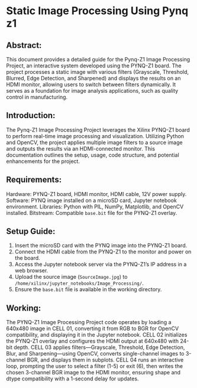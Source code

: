 # Static Image Processing Using Pynq z1

## Abstract:
This document provides a detailed guide for the Pynq-Z1 Image Processing Project, an interactive system developed using the PYNQ-Z1 board. The project processes a static image with various filters (Grayscale, Threshold, Blurred, Edge Detection, and Sharpened) and displays the results on an HDMI monitor, allowing users to switch between filters dynamically. It serves as a foundation for image analysis applications, such as quality control in manufacturing.
## Introduction:
The Pynq-Z1 Image Processing Project leverages the Xilinx PYNQ-Z1 board to perform real-time image processing and visualization. Utilizing Python and OpenCV, the project applies multiple image filters to a source image and outputs the results via an HDMI-connected monitor. This documentation outlines the setup, usage, code structure, and potential enhancements for the project.
## Requirements:
Hardware: PYNQ-Z1 board, HDMI monitor, HDMI cable, 12V power supply.
Software: PYNQ image  installed on a microSD card, Jupyter notebook environment.
Libraries: Python with PIL, NumPy, Matplotlib, and OpenCV installed.
Bitstream: Compatible `base.bit` file for the PYNQ-Z1 overlay.
## Setup Guide:
1.	Insert the microSD card with the PYNQ image into the PYNQ-Z1 board.
2.	Connect the HDMI cable from the PYNQ-Z1 to the monitor and power on the board.
3.	Access the Jupyter notebook server via the PYNQ-Z1’s IP address in a web browser.
4.	Upload the source image (`SourceImage.jpg`) to `/home/xilinx/jupyter_notebooks/Image_Processing/`.
5.	Ensure the `base.bit` file is available in the working directory.
## Working:
The PYNQ-Z1 Image Processing Project code operates by loading a 640x480 image in CELL 01, converting it from RGB to BGR for OpenCV compatibility, and displaying it in the Jupyter notebook. CELL 02 initializes the PYNQ-Z1 overlay and configures the HDMI output at 640x480 with 24-bit depth. CELL 03 applies filters—Grayscale, Threshold, Edge Detection, Blur, and Sharpening—using OpenCV, converts single-channel images to 3-channel BGR, and displays them in subplots. CELL 04 runs an interactive loop, prompting the user to select a filter (1-5) or exit (6), then writes the chosen 3-channel BGR image to the HDMI monitor, ensuring shape and dtype compatibility with a 1-second delay for updates.
